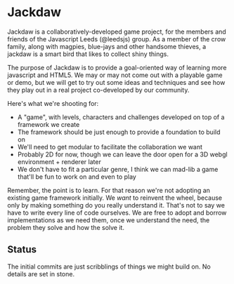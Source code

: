 Jackdaw
=======

Jackdaw is a collaboratively-developed game project, for the members and friends of the Javascript Leeds (@leedsjs) group.
As a member of the crow family, along with magpies, blue-jays and other handsome thieves, a jackdaw is a smart bird that likes to collect shiny things. 

The purpose of Jackdaw is to provide a goal-oriented way of learning more javascript and HTML5. 
We may or may not come out with a playable game or demo, but we will get to try out some ideas and techniques and see how they play out in a real project co-developed by our community.

Here's what we're shooting for: 

* A "game", with levels, characters and challenges developed on top of a framework we create
* The framework should be just enough to provide a foundation to build on
* We'll need to get modular to facilitate the collaboration we want
* Probably 2D for now, though we can leave the door open for a 3D webgl environment + renderer later
* We don't have to fit a particular genre, I think we can mad-lib a game that'll be fun to work on and even to play

Remember, the point is to learn. For that reason we're not adopting an existing game framework initially. We *want* to reinvent the wheel, because only by making something do you really understand it. 
That's not to say we have to write every line of code ourselves. We are free to adopt and borrow implementations as we need them, once we understand the need, the problem they solve and how the solve it.

Status
------

The initial commits are just scribblings of things we might build on. No details are set in stone.